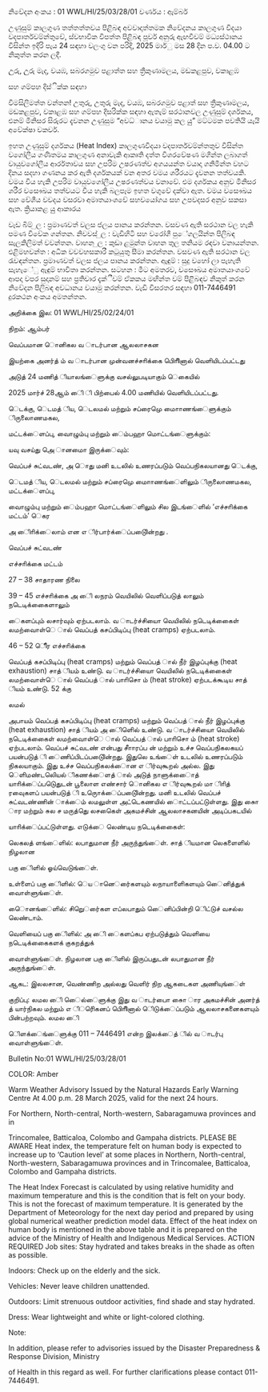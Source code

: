 නිවේදන අංකය : 01 WWL/HI/25/03/28/01 වර්ණය : ඇම්බර්

උණුසුම් කාලගුණ තත්තත්තවය පිළිබඳ අවවාදාත්තමක නිවේදනය කාලගුණ විදයා වදපාර්තවම්න්තුවේ, ස්වභාවික විපත්ත පිළිබඳ පූර්ව අනුරු ඇඟවීවම් මධ්‍යස්ථානය විසින්ත ඉදිරි පැය 24 සඳහා වලංගු වන පරිදි, 2025 මාර්ු මස 28 දින ප.ව. 04.00 ට නිකුත්ත කරන ලදී.

උුරු, උුරු මැද, වයඹ, සබරගමුව පළාත්ත සහ ත්‍රීකුණාමලය, මඩකළපුව, වකාළඹ

සහ ගම්පහ දිස්ික්ක සඳහා

විමසිලිමත්ත වන්තන! උතුරු, උතුරු මැද, වයඹ, සබරගමුව පළාත් සහ ත්‍රීකුණාමලය, මඩකළපුව, වකාළඹ සහ ගම්පහ දිසරික්ක සඳහා ඇතැම් සරථානවල උණුසුම් දර්ශකය, එනම් මිනිසර සිරුරට දැවනන උණුසුම “අවධ්‍ානය වයාමු කල යුු” මට්ටමක පවතියි යැයි අවේක්ෂා වකවර්.

ඉහත උණුසුම් දර්ශකය (Heat Index) කාලගුණවිදයා වදපාර්තවම්න්තතුව විසින්ත වගෝලීය ගණිතමය කාලගුණ අනාවැකි ආකෘති දත්ත විශරවේෂණ මගින්ත ලබාගත් වායුවගෝලීය ආර්රතාවය සහ උපරිම උෂරණත්ව අගයයන්ත වයාදා ගනිමින්ත වහට දිනය සදහා ගණනය කර ඇති දර්ශකයක් වන අතර වමය ශරීරයට දැවනන තත්වයකි. වමය විය හැකි උපරිම වායුවගෝලීය උෂරණත්වය වනාවේ. එම දර්ශකය අනුව මිනිසර ශරීර වසෞඛය තත්වයට විය හැකි බලපෑම ඉහත වගුවේ දක්වා ඇත. වමය වසෞඛය සහ වේශීය වවදය වසරවා අමාතයාංශවේ සහවයෝගය සහ උපවදසර අනුව සකසා ඇත. ක්‍රියාකළ යුු ආකාරය

වැඩ බිම් ුල : ප්‍රමාණවත් වලස ජලය පානය කරන්තන. වසවණ ඇති සරථාන වල හැකි පමණ විවේක ගන්තන. නිවවස් ුල : වැඩිහිටි සහ වරෝගී පුේගලයින්ත පිලිබඳ සැලකිලිමත් වවන්තන. වාහන ුල : කුඩා ළමුන්ත වාහන තුල තනියම රඳවා වනායන්තන. එළිමහවන්ත : අධික වවවහසකාරී කටුයුතු සීමා කරන්තන. වසවණ ඇති සරථාන වල රැවඳන්තන. ප්‍රමාණවත් වලස ජලය පානය කරන්තන. ඇඳුම් : සුදු වහෝ ලා පැහැති සැහැේු ඇඳුම් භාවිතා කරන්තන. සටහන : මීට අමතරව, වසෞඛය අමාතයාංශවේ ආපදා වපර සුදානම් සහ ප්‍රතිචාර දැක්ීවම් ඒකකය මඟින්ත වම් පිළිබඳව නිකුත් කරන නිවේදන පිලිබඳ අවධානය වයාමු කරන්තන. වැඩි විසරතර සඳහා 011-7446491 දුරකථන අංකය අමතන්තන.

அறிக்கை இல: 01 WWL/HI/25/02/24/01

நிறம்: ஆம்பர்

வெப்பமான ொனிகல வ ாடர்பான ஆலலாசகன

இயற்கை அனர்த் ம் வ ாடர்பான முன்வனச்சாிக்கை பிாிெினால் வெளியிடப்பட்டது

அடுத் 24 மணித் ியாலங்ைளுக்கு வசல்லுபடியாகும் ெகையில்

2025 மார்ச் 28ஆம் ிை ி பிற்பைல் 4.00 மணியில் வெளியிடப்பட்டது.

ெடக்கு, ெடமத் ிய, ெடலமல் மற்றும் சப்ரைமுெ மாைாணங்ைளுக்கும் ிருலைாணமகல,

மட்டக்ைளப்பு, வைாழும்பு மற்றும் ைம்பஹா மாெட்டங்ைளுக்கும்:

யவு வசய்து அெ ானமாை இருக்ைவும்:

வெப்பச் சுட்வடண், அ ாெது மனி உடலில் உணரப்படும் வெப்பநிகலயானது ெடக்கு,

ெடமத் ிய, ெடலமல் மற்றும் சப்ரைமுெ மாைாணங்ைளிலும் ிருலைாணமகல, மட்டக்ைளப்பு,

வைாழும்பு மற்றும் ைம்பஹா மாெட்டங்ைளிலும் சில இடங்ைளில் ‘எச்சாிக்கை மட்டம்’ ெகர

அ ிைாிக்ைலாம் என எ ிர்பார்க்ைப்படுைின்றது .

வெப்பச் சுட்வடண்

எச்சாிக்கை மட்டம்

27 – 38 சாதாரண நிலை

39 – 45 எச்சாிக்கை அ ிை லநரம் வெயிலில் வெளிப்படுத் லாலும் நடெடிக்கைைளாலும்

ைகளப்பும் லசார்வும் ஏற்படலாம். வ ாடர்ச்சியாை வெயிலில் நடெடிக்கைைள் லமற்வைாள்ெ ால் வெப்பத் கசப்பிடிப்பு (heat cramps) ஏற்படலாம்.

46 – 52 ீெிர எச்சாிக்கை

வெப்பத் கசப்பிடிப்பு (heat cramps) மற்றும் வெப்பத் ால் நீர் இழப்புக்கு (heat exhaustion) சாத் ியம் உண்டு. வ ாடர்ச்சியாை வெயிலில் நடெடிக்கைைள் லமற்வைாள்ெ ால் வெப்பத் ால் பாாிசொ ம் (heat stroke) ஏற்படக்கூடிய சாத் ியம் உண்டு. 52 க்கு

லமல்

அபாயம் வெப்பத் கசப்பிடிப்பு (heat cramps) மற்றும் வெப்பத் ால் நீர் இழப்புக்கு (heat exhaustion) சாத் ியம் அ ிைளெில் உண்டு. வ ாடர்ச்சியாை வெயிலில் நடெடிக்கைைள் லமற்வைாள்ெ ால் வெப்பத் ால் பாாிசொ ம் (heat stroke) ஏற்படலாம். வெப்பச் சுட்வடண் என்பது சாாீரப்ப ன் மற்றும் உச்ச வெப்பநிகலகயப் பயன்படுத் ி ைணிப்பிடப்படுைின்றது. இதுலெ உங்ைள் உடலில் உணரப்படும் நிகலயாகும். இது உச்ச வெப்பநிகலக்ைான எ ிர்வுகூறல் அல்ல. இது ெளிமண்டலெியல் ிகணக்ைளத் ால் அடுத் நாளுக்ைாைத் யாாிக்ைப்படுெதுடன் பூலைாள எண்சார் ொனிகல எ ிர்வுகூறல் மா ிாித் ரவுைகளப் பயன்படுத் ி உருொக்ைப்படுைின்றது. மனி உடலில் வெப்பச் சுட்வடண்ணின் ாக்ைம் லமலுள்ள அட்டெகணயில் ைாட்டப்பட்டுள்ளது. இது சுைா ார மற்றும் சுல ச மருத்துெ லசகெைள் அகமச்சின் ஆலலாசகனயின் அடிப்பகடயில்

யாாிக்ைப்பட்டுள்ளது. எடுக்ை லெண்டிய நடெடிக்கைைள்:

லெகலத் ளங்ைளில்: லபாதுமான நீர் அருந்துங்ைள். சாத் ியமான லெகளைளில் நிழலான

பகு ிைளில் ஓய்வெடுங்ைள்.

உள்ளைப் பகு ிைளில்: ெய ானெர்ைகளயும் லநாயாளிைகளயும் ைெனித்துக் வைாள்ளுங்ைள்.

ொைனங்ைளில்: சிறுெர்ைகள எப்லபாதும் ைெனிப்பின்றி ெிட்டுச் வசல்ல லெண்டாம்.

வெளியைப் பகு ிைளில்: அ ிை ைகளப்கப ஏற்படுத்தும் வெளியை நடெடிக்கைைகளக் குகறத்துக்

வைாள்ளுங்ைள். நிழலான பகு ிைளில் இருப்பதுடன் லபாதுமான நீர் அருந்துங்ைள்.

ஆகட: இலலசான, வெண்ணிற அல்லது வெளிர் நிற ஆகடைகள அணியுங்ைள்

குறிப்பு: லமல ிை ைெல்ைளுக்கு இது வ ாடர்பாை சுைா ார அகமச்சின் அனர்த் த் யார்நிகல மற்றும் எ ிர்ெிகனப் பிாிெினால் ெிடுக்ைப்படும் ஆலலாசகனைகளயும் பின்பற்றவும். லமல ிை

ெிளக்ைங்ைளுக்கு 011 – 7446491 என்ற இலக்ைத் ில் வ ாடர்பு வைாள்ளுங்ைள்.

Bulletin No:01 WWL/HI/25/03/28/01

COLOR: Amber

Warm Weather Advisory Issued by the Natural Hazards Early Warning Centre At 4.00 p.m. 28 March 2025, valid for the next 24 hours.

For Northern, North-central, North-western, Sabaragamuwa provinces and in

Trincomalee, Batticaloa, Colombo and Gampaha districts. PLEASE BE AWARE Heat index, the temperature felt on human body is expected to increase up to ‘Caution level’ at some places in Northern, North-central, North-western, Sabaragamuwa provinces and in Trincomalee, Batticaloa, Colombo and Gampaha districts.

The Heat Index Forecast is calculated by using relative humidity and maximum temperature and this is the condition that is felt on your body. This is not the forecast of maximum temperature. It is generated by the Department of Meteorology for the next day period and prepared by using global numerical weather prediction model data. Effect of the heat index on human body is mentioned in the above table and it is prepared on the advice of the Ministry of Health and Indigenous Medical Services. ACTION REQUIRED Job sites: Stay hydrated and takes breaks in the shade as often as possible.

Indoors: Check up on the elderly and the sick.

Vehicles: Never leave children unattended.

Outdoors: Limit strenuous outdoor activities, find shade and stay hydrated.

Dress: Wear lightweight and white or light-colored clothing.

Note:

In addition, please refer to advisories issued by the Disaster Preparedness & Response Division, Ministry

of Health in this regard as well. For further clarifications please contact 011-7446491.